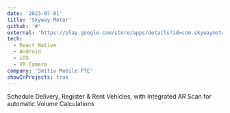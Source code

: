 ```yaml
---
date: '2023-07-01'
title: 'Skyway Motor'
github: '#'
external: 'https://play.google.com/store/apps/details?id=com.skywaymotorsg'
tech:
  - React Native
  - Android
  - iOS
  - VR Camera
company: 'Smitiv Mobile PTE'
showInProjects: true
---
```


Schedule Delivery, Register & Rent Vehicles, with Integrated AR Scan for automatic Volume Calculations
